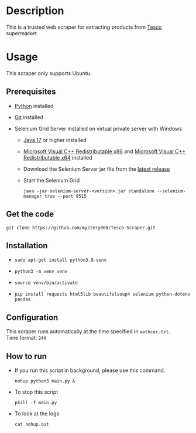 # Description

This is a trusted web scraper for extracting products from [Tesco](https://tesco.com/) supermarket.

# Usage

This scraper only supports Ubuntu.

## Prerequisites

- [Python](https://phoenixnap.com/kb/how-to-install-python-3-ubuntu) installed

- [Git](https://www.digitalocean.com/community/tutorials/how-to-install-git-on-ubuntu-20-04) installed

- Selenium Grid Server installed on virtual private server with Windows

  - [Java 17](https://www.oracle.com/java/technologies/javase/jdk17-archive-downloads.html) or higher installed

  - [Microsoft Visual C++ Redistributable x86](https://aka.ms/vs/17/release/vc_redist.x86.exe) and [Microsoft Visual C++ Redistributable x64](https://aka.ms/vs/17/release/vc_redist.x64.exe) installed

  - Download the Selenium Server jar file from the [latest release](https://github.com/SeleniumHQ/selenium/releases/latest)

  - Start the Selenium Grid

    `java -jar selenium-server-<version>.jar standalone --selenium-manager true --port 9515`

## Get the code

`git clone https://github.com/mystery000/Tesco-Scraper.git` <br />

## Installation

- `sudo apt-get install python3.9-venv`

- `python3 -m venv venv`

- `source venv/bin/activate`

- `pip install requests html5lib beautifulsoup4 selenium python-dotenv pandas`

## Configuration

This scraper runs automatically at the time specified in `wathcer.txt`.<br />
Time format: `24H`

## How to run

- If you run this script in background, please use this command.

  `nohup python3 main.py &`

- To stop this script

  `pkill -f main.py`

- To look at the logs

  `cat nohup.out`
